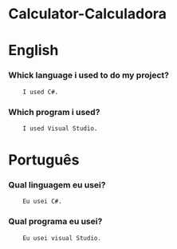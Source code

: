 # Calculator-Calculadora

# English

### Whick language i used to do my project?
        I used C#.
### Which program i used?
        I used Visual Studio.
        
# Português

### Qual linguagem eu usei?
        Eu usei C#.
### Qual programa eu usei?
        Eu usei visual Studio.
